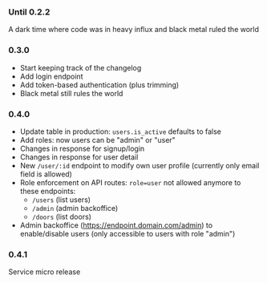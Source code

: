 ### Until 0.2.2

A dark time where code was in heavy influx and black metal ruled the world

### 0.3.0

- Start keeping track of the changelog
- Add login endpoint
- Add token-based authentication (plus trimming)
- Black metal still rules the world

### 0.4.0

- Update table in production: `users.is_active` defaults to false
- Add roles: now users can be "admin" or "user"
- Changes in response for signup/login
- Changes in response for user detail
- New `/user/:id` endpoint to modify own user profile (currently only email field is allowed)
- Role enforcement on API routes: `role=user` not allowed anymore to these endpoints:
  - `/users` (list users)
  - `/admin` (admin backoffice)
  - `/doors` (list doors)
- Admin backoffice (https://endpoint.domain.com/admin) to enable/disable users (only accessible to users with role "admin")

### 0.4.1

Service micro release
